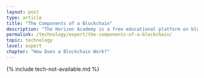 ```yaml
---
layout: post
type: article
title: "The Components of a Blockchain"
description: "The Horizen Academy is a free educational platform on blockchain technology, cryptocurrency, and privacy. This chapter is is not available yet. We add content frequently, sign up for our newsletter for notifications when it's released."
permalink: /technology/expert/the-components-of-a-blockchain/
topic: technology
level: expert
chapter: "How Does a Blockchain Work?"
---
```


{% include tech-not-available.md %}
